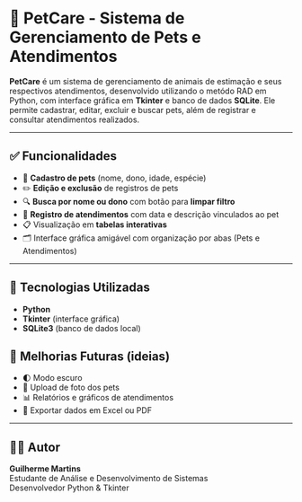 
# 🐾 PetCare - Sistema de Gerenciamento de Pets e Atendimentos

**PetCare** é um sistema de gerenciamento de animais de estimação e seus respectivos atendimentos, desenvolvido utilizando o metódo RAD em Python, com interface gráfica em **Tkinter** e banco de dados **SQLite**. Ele permite cadastrar, editar, excluir e buscar pets, além de registrar e consultar atendimentos realizados.

---

## ✅ Funcionalidades

- 👤 **Cadastro de pets** (nome, dono, idade, espécie)  
- ✏️ **Edição e exclusão** de registros de pets  
- 🔍 **Busca por nome ou dono** com botão para **limpar filtro**  
- 📅 **Registro de atendimentos** com data e descrição vinculados ao pet  
- 📋 Visualização em **tabelas interativas**  
- 🗂 Interface gráfica amigável com organização por abas (Pets e Atendimentos)

---

## 🧪 Tecnologias Utilizadas

- **Python**
- **Tkinter** (interface gráfica)
- **SQLite3** (banco de dados local)

## 📝 Melhorias Futuras (ideias)

- 🌓 Modo escuro
- 🐶 Upload de foto dos pets
- 📊 Relatórios e gráficos de atendimentos
- 📁 Exportar dados em Excel ou PDF

---

## 👨‍💻 Autor

**Guilherme Martins**  
Estudante de Análise e Desenvolvimento de Sistemas  
Desenvolvedor Python & Tkinter  
